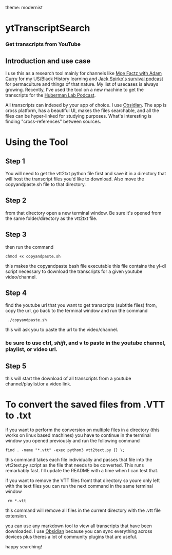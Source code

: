 theme: modernist

# ytTranscriptSearch
### Get transcripts from YouTube

## Introduction and use case
I use this as a research tool mainly for channels like [Moe Factz with Adam Curry](https://www.youtube.com/channel/UC00YFNgWmjrh1gNBi2tmdmA) for 
my US/Black History learning and [Jack Spirko's survival podcast](https://www.youtube.com/user/survivalpodcasting) for permaculture and 
things of that nature. My list of usecases is always growing. Recently, I've used the tool on a new machine to get the transcripts for the [Huberman Lab Podcast](https://www.youtube.com/@hubermanlab/videos).

All transcripts can indexed by your app of choice. I use [Obsidian](https://obsidian.md/). The app is cross platform, has a beautiful UI, makes the files searchable, and all the files can be hyper-linked for studying purposes. What's interesting is finding "cross-references" between sources.  

# Using the Tool

## Step 1
You will need to get the vtt2txt python file first and save it in a directory that will
host the transcript files you'd like to download. Also move the copyandpaste.sh file to that directory.

## Step 2
from that directory open a new terminal window. Be sure it's opened from the same folder/directory as the vtt2txt file.


## Step 3
then run the command 

```chmod +x copyandpaste.sh```

this makes the copyandpaste bash file executable
this file contains the yl-dl script necessary to download the transcripts for a given youtube video/channel. 


## Step 4
find the youtube url that you want to get transcripts (subtitle files) from, copy the url, go back to the terminal window and run the command

``` ./copyandpaste.sh```

this will ask you to paste the url to the video/channel.
### be sure to use ctrl, *shift*, and v to paste in the youtube channel, playlist, or video url. 


## Step 5
this will start the download of all transcripts from a youtube channel/playlist/or a video link.

# To convert the saved files from .VTT to .txt
if you want to perform the conversion on multiple files in a directory (this works on linux based machines) you have to continue in the terminal window you opened previously and run the following command 

```find . -name "*.vtt" -exec python3 vtt2text.py {} \;```

this command takes each file individually and passes that file into the vtt2text.py script as the file that needs to be converted. This runs remarkably fast. I'll update the README with a time when I can test that. 

if you want to remove the VTT files fromt that directory so youre only left with the text files you can run the next command in the same terminal window

``` rm *.vtt```

this command will remove all files in the current directory with the .vtt file extension. 


you can use any markdown tool to view all transcripts that have been downloaded.
I use [Obsidian](https://obsidian.md/) because you can sync everything across devices plus theres a lot of community
plugins that are useful. 

happy searching!
